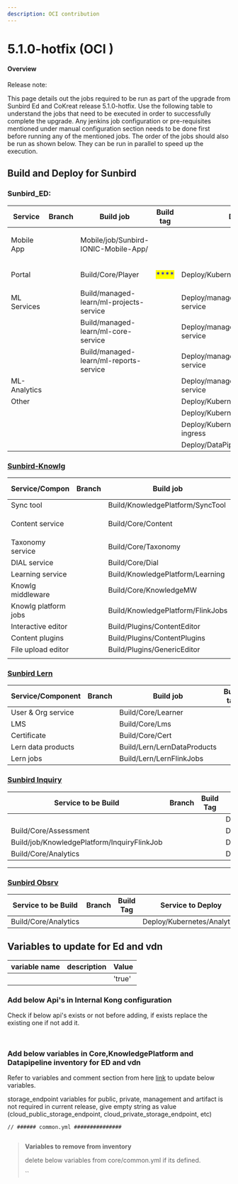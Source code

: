 ```yaml
---
description: OCI contribution
---
```


# 5.1.0-hotfix (OCI )

#### Overview <a href="#user-content-overview" id="user-content-overview"></a>

Release note:&#x20;

This page details out the jobs required to be run as part of the upgrade from Sunbird Ed and CoKreat release 5.1.0-hotfix. Use the following table to understand the jobs that need to be executed in order to successfully complete the upgrade. Any jenkins job configuration or pre-requisites mentioned under manual configuration section needs to be done first before running any of the mentioned jobs. The order of the jobs should also be run as shown below. They can be run in parallel to speed up the execution.

## **Build and Deploy for Sunbird**

### **Sunbird\_ED:**

| Service      | Branch | Build job                                        | Build tag                             | Deploy Job                                | Deploy tag                            | Comments |
| ------------ | ------ | ------------------------------------------------ | ------------------------------------- | ----------------------------------------- | ------------------------------------- | -------- |
| Mobile App   |        | <p>Mobile/job/Sunbird-IONIC-Mobile-App/ <br></p> |                                       |                                           |                                       | ****     |
| Portal       |        | <p>Build/Core/Player<br></p>                     | <mark style="color:blue;">****</mark> | Deploy/Kubernetes/Player                  | <mark style="color:blue;">****</mark> | ****     |
| ML Services  |        | Build/managed-learn/ml-projects-service          |                                       | Deploy/managed-learn/ml-projects-service  |                                       | ****     |
|              |        | Build/managed-learn/ml-core-service              |                                       | Deploy/managed-learn/ml-core-service      |                                       | ****     |
|              |        | Build/managed-learn/ml-reports-service           |                                       | Deploy/managed-learn/ml-reports-service   |                                       | ****     |
| ML-Analytics |        |                                                  |                                       | Deploy/managed-learn/ml-analytics-service |                                       |          |
| Other        |        |                                                  |                                       | Deploy/Kubernetes/OnboardAPI              |                                       |          |
|              |        |                                                  |                                       | Deploy/Kubernetes/OnboardConsumers        |                                       |          |
|              |        |                                                  |                                       | Deploy/Kubernetes/nginx-public-ingress    |                                       |          |
|              |        |                                                  |                                       | Deploy/DataPipeline/InternalKong          |                                       |          |

### ****[**Sunbird-Knowlg**](https://knowlg.sunbird.org/use/release-notes/release-5.2.0-ongoing)****

| Service/Compon       | Branch | Build job                         | Build tag      | Deploy Job                         | Deploy tag | Comments |
| -------------------- | ------ | --------------------------------- | -------------- | ---------------------------------- | ---------- | -------- |
| Sync tool            |        | Build/KnowledgePlatform/SyncTool  |                |                                    |            | ****     |
| Content service      |        | <p>Build/Core/Content<br></p>     |                | Deploy/Kubernetes/Content          |            |          |
| Taxonomy service     |        | Build/Core/Taxonomy               |                | Deploy/Kubernetes/Taxonomy         |            | ****     |
| DIAL service         |        | Build/Core/Dial                   |                | Deploy/Kubernetes/Dial             |            | ****     |
| Learning service     |        | Build/KnowledgePlatform/Learning  |                | Deploy/KnowledgePlatform/Learning  |            | ****     |
| Knowlg middleware    |        | Build/Core/KnowledgeMW            | <p></p><p></p> | Deploy/Kubernetes/KnowledgeMW      |            |          |
| Knowlg platform jobs |        | Build/KnowledgePlatform/FlinkJobs |                | Deploy/KnowledgePlatform/FlinkJobs |            |          |
| Interactive editor   |        | Build/Plugins/ContentEditor       |                | Deploy/Plugins/ContentEditor       |            |          |
| Content plugins      |        | Build/Plugins/ContentPlugins      |                | Deploy/Plugins/ContentPlugins      |            |          |
| File upload editor   |        | Build/Plugins/GenericEditor       |                | Deploy/Plugins/GenericEditor       |            |          |
|                      |        |                                   |                |                                    |            |          |

### [Sunbird Lern](https://lern.sunbird.org/use/release-notes/release-v-5.0.1)

| Service/Component  | Branch | Build job                   | Build tag | Deploy Job                   | Deploy tag | Comments |
| ------------------ | ------ | --------------------------- | --------- | ---------------------------- | ---------- | -------- |
| User & Org service |        | Build/Core/Learner          |           | Deploy/Kubernetes/Learner    |            | ****     |
| LMS                |        | Build/Core/Lms              |           | Deploy/Kubernetes/Lms        |            |          |
| Certificate        |        | Build/Core/Cert             |           | Deploy/Kubernetes/Cert       |            | ****     |
| Lern data products |        | Build/Lern/LernDataProducts |           | Deploy/Lern/LernDataProducts |            | ****     |
| Lern jobs          |        | Build/Lern/LernFlinkJobs    |           | Deploy/Lern/LernFlinkJobs    |            | ****     |



### [Sunbird Inquiry ](https://inquiry.sunbird.org/use/release-notes/inquiry-release-v5.2.0)

| Service to be Build                         | Branch | Build Tag | Service to Deploy                        | Deploy Tag | Comments |
| ------------------------------------------- | ------ | --------- | ---------------------------------------- | ---------- | -------- |
|                                             |        |           | Deploy/Kubernetes/InquiryUploadSchema    |            |          |
| Build/Core/Assessment                       |        |           | Deploy/Kubenetes/Assessment              |            |          |
| Build/job/KnowledgePlatform/InquiryFlinkJob |        |           | Deploy/KnowledgePlatform/InquiryFlinkJob |            |          |
| Build/Core/Analytics                        |        |           | Deploy/Kubernetes/Analytics              |            |          |

****

### ****[**Sunbird Obsrv**](https://obsrv.sunbird.org/use/release-notes/release-v-5.1.0-latest)****

| Service to be Build  | Branch | Build Tag | Service to Deploy           | Deploy Tag | Comments |
| -------------------- | ------ | --------- | --------------------------- | ---------- | -------- |
| Build/Core/Analytics |        |           | Deploy/Kubernetes/Analytics |            |          |

## **Variables to update for Ed and vdn**

| variable name | description | Value  |
| ------------- | ----------- | ------ |
|               |             | 'true' |

### Add below Api's in Internal Kong configuration

Check if below api's exists or not before adding, if exists replace the existing one if not add it.

<pre><code><strong>
</strong></code></pre>

### Add below variables in Core,KnowledgePlatform and Datapipeline inventory for ED and vdn&#x20;

Refer to variables and comment section from here [link](https://github.com/project-sunbird/sunbird-devops/blob/6ab68620854580256361bb9fb7b8e703656e35b4/private\_repo/ansible/inventory/dev/Core/common.yml#L23-L36) to update below variables.&#x20;

storage\_endpoint variables for public, private, management and artifact is not required in current release, give empty string as value (cloud\_public\_storage\_endpoint, cloud\_private\_storage\_endpoint, etc)

```
// ###### common.yml ###############


```

> **Variables to remove from inventory**
>
> delete below variables from core/common.yml if its defined.
>
> ``



